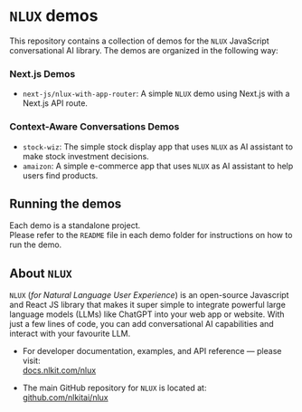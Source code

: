 #  `NLUX` demos

This repository contains a collection of demos for the `NLUX` JavaScript conversational AI library. 
The demos are organized in the following way:

### Next.js Demos

- `next-js/nlux-with-app-router`: A simple `NLUX` demo using Next.js with a Next.js API route.

### Context-Aware Conversations Demos

- `stock-wiz`: The simple stock display app that uses `NLUX` as AI assistant to make stock investment decisions.
- `amaizon`: A simple e-commerce app that uses `NLUX` as AI assistant to help users find products.

## Running the demos

Each demo is a standalone project.  
Please refer to the `README` file in each demo folder for instructions on how to run the demo.

## About `NLUX`

`NLUX` (_for Natural Language User Experience_) is an open-source Javascript and React JS library that makes it super
simple to integrate powerful large language models (LLMs) like ChatGPT into your web app or website. With just a few
lines of code, you can add conversational AI capabilities and interact with your favourite LLM.

* For developer documentation, examples, and API reference ― please visit:  
  [docs.nlkit.com/nlux](https://docs.nlkit.com/nlux)


* The main GitHub repository for `NLUX` is located at:  
  [github.com/nlkitai/nlux](https://github.com/nlkitai/nlux)


